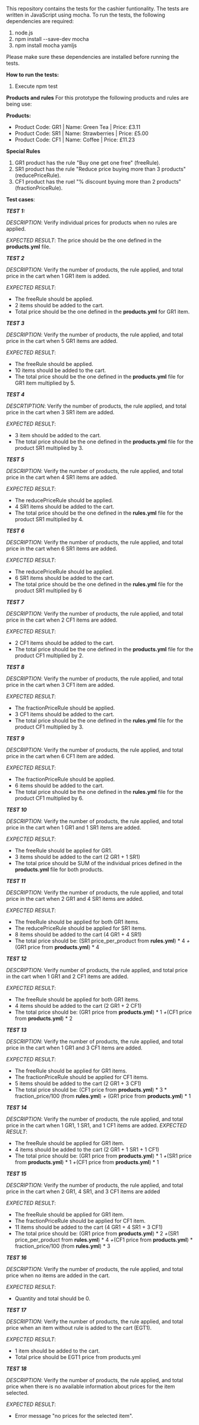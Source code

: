This repository contains the tests for the cashier funtionality.
The tests are written in JavaScript using mocha. To run the tests, the following dependencies are required:
1. node.js
2. npm install --save-dev mocha
3. npm install mocha yamljs 

Please make sure these dependencies are installed before running the tests.

**How to run the tests:**
1. Execute npm test

**Products and rules**
For this prototype the following products and rules are being use:

**Products:**
- Product Code:  GR1 | Name: Green Tea | Price: £3.11
- Product Code:  SR1 | Name: Strawberries | Price: £5.00
- Product Code:  CF1 | Name: Coffee | Price: £11.23

**Special Rules**
1. GR1 product has the rule "Buy one get one free" (freeRule).
2. SR1 product has the rule "Reduce price buying more than 3 products" (reducePriceRule).
3. CF1 product has the ruel "% discount byuing more than 2 products"(fractionPriceRule).

**Test cases**:

***TEST 1:*** 

*DESCRIPTION*: Verify individual prices for products when no rules are applied.

*EXPECTED RESULT*: 
The price should be the one defined in the **products.yml** file.

***TEST 2***

*DESCRIPTION*: Verify the number of products, the rule applied, and total price in the cart when 1 GR1 item is added. 

*EXPECTED RESULT*: 
 - The freeRule should be applied.
 - 2 items should be added to the cart.
 - Total price should be the one defined in the **products.yml** for GR1 item.

***TEST 3***

*DESCRIPTION*: Verify the number of products, the rule applied, and total price in the cart when 5 GR1 items are added. 

*EXPECTED RESULT*: 
 - The freeRule should be applied. 
 - 10 items should be added to the cart.
 - The total price should be the one defined in the **products.yml** file for GR1 item multiplied by 5. 

***TEST 4***

*DESCRTIPTION*: Verify the number of products, the rule applied, and total price in the cart when 3 SR1 item are added. 

*EXPECTED RESULT*: 
 - 3 item should be added to the cart.
 - The total price should be the one defined in the **products.yml** file for the product SR1 multiplied by 3.
  
***TEST 5***

*DESCRIPTION*: Verify the number of products, the rule applied, and total price in the cart when 4 SR1 items are added. 

*EXPECTED RESULT*: 
 - The reducePriceRule should be applied.
 - 4 SR1 items should be added to the cart.
 - The total price should be the one defined in the **rules.yml** file for the product SR1 multiplied by 4.

***TEST 6***

*DESCRIPTION*: Verify the number of products, the rule applied, and total price in the cart when 6 SR1 items are added. 

*EXPECTED RESULT*: 
 - The reducePriceRule should be applied.
 - 6 SR1 items should be added to the cart.
 - The total price should be the one defined in the **rules.yml** file for the product SR1 multiplied by 6

***TEST 7***  

*DESCRIPTION*: Verify the number of products, the rule applied, and total price in the cart when 2 CF1 items are added.  

*EXPECTED RESULT*: 
 - 2 CF1 items should be added to the cart. 
 - The total price should be the one defined in the **products.yml** file for the product CF1 multiplied by 2.

***TEST 8***

*DESCRIPTION*: Verify the number of products, the rule applied, and total price in the cart when 3 CF1 item are added.

*EXPECTED RESULT*: 
 - The fractionPriceRule should be applied.
 - 3 CF1 items should be added to the cart.
 - The total price should be the one defined in the **rules.yml** file for the product CF1 multiplied by 3.

***TEST 9***

*DESCRIPTION*: Verify the number of products, the rule applied, and total price in the cart when 6 CF1 item are added.  

*EXPECTED RESULT*: 
 - The fractionPriceRule should be applied.
 - 6 items should be added to the cart.
 - The total price should be the one defined in the **rules.yml** file for the product CF1 multiplied by 6.

***TEST 10***

*DESCRIPTION*: Verify the number of products, the rule applied, and total price in the cart when 1 GR1 and 1 SR1 items are added. 

*EXPECTED RESULT*: 
 - The freeRule should be applied for GR1.
 - 3 items should be added to the cart (2 GR1 + 1 SR1)
 - The total price should be SUM of the individual prices defined in the **products.yml** file for both products.

***TEST 11***

*DESCRIPTION*: Verify the number of products, the rule applied, and total price in the cart when 2 GR1 and 4 SR1 items are added.

*EXPECTED RESULT*: 
 - The freeRule should be applied for both GR1 items.
 - The reducePriceRule should be applied for SR1 items.
 - 8 items should be added to the cart (4 GR1 + 4 SR1)
 - The total price should be:
     (SR1 price_per_product from **rules.yml**) * 4
 *+* (GR1 price from **products.yml**) * 4  

***TEST 12***

*DESCRIPTION*: Verify number of products, the rule applied, and total price in the cart when 1 GR1 and 2 CF1 items are added.

*EXPECTED RESULT*: 
 - The freeRule should be applied for both GR1 items.
 - 4 items should be added to the cart (2 GR1 + 2 CF1)
 - The total price should be:
   (GR1 price from **products.yml**) * 1
*+*(CF1 price from **products.yml**) * 2

***TEST 13***

*DESCRIPTION*: Verify the number of products, the rule applied, and total price in the cart when 1 GR1 and 3 CF1 items are added.

*EXPECTED RESULT*: 
 - The freeRule should be applied for GR1 items.
 - The fractionPriceRule should be applied for CF1 items.
 - 5 items should be added to the cart (2 GR1 + 3 CF1)
 - The total price should be:
     (CF1 price from **products.yml**) * 3 * fraction_price/100 (from **rules.yml**)
 *+* (GR1 price from **products.yml**) * 1  

***TEST 14***

*DESCRIPTION*: Verify the number of products, the rule applied, and total price in the cart when 1 GR1, 1 SR1, and 1 CF1 items are added.
*EXPECTED RESULT*: 
 - The freeRule should be applied for GR1 item.
 - 4 items should be added to the cart (2 GR1 + 1 SR1 + 1 CF1)
 - The total price should be:
   (GR1 price from **products.yml**) * 1
*+*(SR1 price from **products.yml**) * 1
*+*(CF1 price from **products.yml**) * 1

***TEST 15***

*DESCRIPTION*: Verify the number of products, the rule applied, and total price in the cart when 2 GR1, 4 SR1, and 3 CF1 items are added

*EXPECTED RESULT*: 
 - The freeRule should be applied for GR1 item.
 - The fractionPriceRule should be applied for CF1 item.
 - 11 items should be added to the cart (4 GR1 + 4 SR1 + 3 CF1)
 - The total price should be:
   (GR1 price from **products.yml**) * 2
*+*(SR1 price_per_product from **rules.yml**) * 4
*+*(CF1 price from **products.yml**) * fraction_price/100 (from **rules.yml**) * 3

***TEST 16***

*DESCRIPTION*: Verify the number of products, the rule applied, and total price when no items are added in the cart.

*EXPECTED RESULT*:
 - Quantity and total should be 0.

***TEST 17***

*DESCRIPTION*: Verify the number of products, the rule applied, and total price when an item without rule is added to the cart (EGT1).

*EXPECTED RESULT*:
 - 1 item should be added to the cart.
 - Total price should be EGT1 price from products.yml

***TEST 18***

*DESCRIPTION*: Verify the number of products, the rule applied, and total price when there is no available information about prices for the item selected.

*EXPECTED RESULT*:
 - Error message "no prices for the selected item". 
